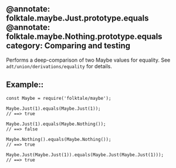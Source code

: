 @annotate: folktale.maybe.Just.prototype.equals
@annotate: folktale.maybe.Nothing.prototype.equals
category: Comparing and testing
---

Performs a deep-comparison of two Maybe values for equality. See `adt/union/derivations/equality` for details.


## Example::

    const Maybe = require('folktale/maybe');

    Maybe.Just(1).equals(Maybe.Just(1));
    // ==> true

    Maybe.Just(1).equals(Maybe.Nothing());
    // ==> false

    Maybe.Nothing().equals(Maybe.Nothing());
    // ==> true

    Maybe.Just(Maybe.Just(1)).equals(Maybe.Just(Maybe.Just(1)));
    // ==> true